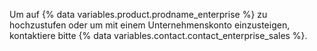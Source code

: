 Um auf {% data variables.product.prodname_enterprise %} zu hochzustufen oder um mit einem Unternehmenskonto einzusteigen, kontaktiere bitte {% data variables.contact.contact_enterprise_sales %}.

